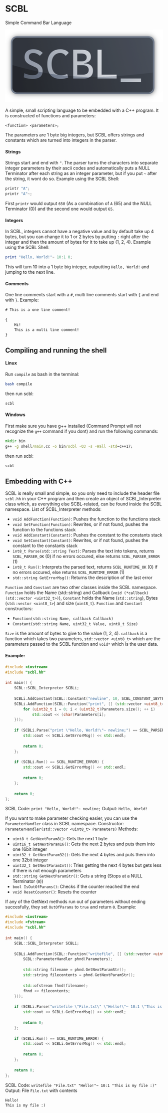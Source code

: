 # SCBL
Simple Command Bar Language

<img src="pic/logo.png"/>

A simple, small scripting language to be embedded with a C++ program.
It is constructed of functions and parameters:
```
<function> <parameters>;
```
The parameters are 1 byte big integers, but SCBL offers strings and constants which are turned into integers in the parser.

#### Strings
Strings start and end with `"`. The parser turns the characters into separate integer parameters by their ascii codes and automatically puts a NULL Terminator after each string as an integer parameter, but if you put `~` after the string, it wont do so. Example using the SCBL Shell:
```lua
printr "A";
printr "A"~;
```
First `printr` would output `650` (As a combination of `A` (65) and the NULL Terminator (0)) and the second one would output `65`.

#### Integers
In SCBL, integers cannot have a negative value and by default take up 4 bytes, but you can change it to 1 or 2 bytes by putting `:` right after the integer and then the amount of bytes for it to take up (1, 2, 4). Example using the SCBL Shell:

```lua
print "Hello, World!"~ 10:1 0;
```
This will turn 10 into a 1 byte big integer, outputting `Hello, World!` and jumping to the next line.

#### Comments
One line comments start with a `#`, multi line comments start with `{` and end with `}`. Example:
```
# This is a one line comment!

{
    Hi!
    This is a multi line comment!
}
```

## Compiling and running the shell
#### Linux
Run `compile` as bash in the terminal:
```sh
bash compile
```
then run scbl:
```sh
scbl
```
#### Windows
First make sure you have g++ installed (Command Prompt will not recognize the `g++` command if you dont) and run the following commands:
```bat
mkdir bin
g++ -g shell/main.cc -o bin/scbl -O3 -s -Wall -std=c++17;
```
then run scbl:
```bat
scbl
```

## Embedding with C++
SCBL is really small and simple, so you only need to include the header file `scbl.hh` in your C++ program and then create an object of SCBL_Interpreter class which, as everything else SCBL-related, can be found inside the SCBL namespace. List of SCBL_Interpreter methods:
- `void AddFunction(Function)`: Pushes the function to the functions stack
- `void SetFunction(Function)`: Rewrites, or if not found, pushes the function to the functions stack
- `void AddConstant(Constant)`: Pushes the constant to the constants stack
- `void SetConstant(Constant)`: Rewrites, or if not found, pushes the constant to the constants stack
- `int8_t Parse(std::string Text)`: Parses the text into tokens, returns `SCBL_PARSER_OK` (0) if no errors occured, else returns `SCBL_PARSER_ERROR` (1)
- `int8_t Run()`: Interprets the parsed text, returns `SCBL_RUNTIME_OK` (0) if no errors occured, else returns `SCBL_RUNTIME_ERROR` (1)
- `std::string GetErrorMsg()`: Returns the description of the last error

`Function` and `Constant` are two other classes inside the SCBL namespace. `Function` holds the Name (std::string) and Callback (`void (*callback)(std::vector <uint32_t>)`), `Constant` holds the Name (`std::string`), Bytes (`std::vector <uint8_t>`) and size (`uint8_t`). `Function` and `Constant` constructors:
- `Function(std::string Name, callback Callback)`
- `Constant(std::string Name, uint32_t Value, uint8_t Size)`

`Size` is the amount of bytes to give to the value (1, 2, 4).
`callback` is a function which takes two parameters, `std::vector <uint8_t>` which are the parameters passed to the SCBL function and `void*` which is the user data.

#### Example:
```cc
#include <iostream>
#include "scbl.hh"

int main() {
    SCBL::SCBL_Interpreter SCBLi;
    
    SCBLi.AddConstant(SCBL::Constant("newline", 10, SCBL_CONSTANT_1BYTE));
    SCBLi.AddFunction(SCBL::Function("print", [] (std::vector <uint8_t> Parameters, void* _) {
        for (uint32_t i = 0; i < (uint32_t)Parameters.size(); ++ i) 
            std::cout << (char)Parameters[i];
    }));
    
    if (SCBLi.Parse("print \"Hello, World!\"~ newline;") == SCBL_PARSER_ERROR) {
        std::cout << SCBLi.GetErrorMsg() << std::endl;
        
        return 0;
    };
    
    if (SCBLi.Run() == SCBL_RUNTIME_ERROR) {
        std::cout << SCBLi.GetErrorMsg() << std::endl;
        
        return 0;
    };
    
    return 0;
};
```
SCBL Code: `print "Hello, World!"~ newline;`
Output: `Hello, World!`

If you want to make parameter checking easier, you can use the `ParameterHandler` class in SCBL namespace.
Constructor: `ParameterHandler(std::vector <uint8_t> Parameters)`
Methods:
- `uint8_t GetNextParam8()`: Gets the next 1 byte
- `uint16_t GetNextParam16()`: Gets the next 2 bytes and puts them into one 16bit integer
- `uint32_t GetNextParam32()`: Gets the next 4 bytes and puts them into one 32bit integer
- `uint32_t GetNextParamInt()`: Tries getting the next 4 bytes but gets less if there is not enough parameters
- `std::string GetNextParamStr()`: Gets a string (Stops at a NULL Terminator (`0`))
- `bool IsOutOfParams()`: Checks if the counter reached the end
- `void ResetCounter()`: Resets the counter

If any of the GetNext methods run out of parameters without ending succesfully, they set `OutOfParams` to `true` and return `0`. Example:
```cc
#include <iostream>
#include <fstream>
#include "scbl.hh"

int main() {
    SCBL::SCBL_Interpreter SCBLi;
    
    SCBLi.AddFunction(SCBL::Function("writefile", [] (std::vector <uint8_t> Parameters, void* _) {
        SCBL::ParameterHandler phnd(Parameters);
	    
	    std::string filename = phnd.GetNextParamStr();
	    std::string filecontents = phnd.GetNextParamStr();
	    
	    std::ofstream fhnd(filename);
        fhnd << filecontents;
    }));
    
    if (SCBLi.Parse("writefile \"File.txt\" \"Hello!\"~ 10:1 \"This is my file :)\"") == SCBL_PARSER_ERROR) {
        std::cout << SCBLi.GetErrorMsg() << std::endl;
        
        return 0;
    };
    
    if (SCBLi.Run() == SCBL_RUNTIME_ERROR) {
        std::cout << SCBLi.GetErrorMsg() << std::endl;
        
        return 0;
    };
    
    return 0;
};
```
SCBL Code: `writefile "File.txt" "Hello!"~ 10:1 "This is my file :)"`
Output: File `File.txt` with contents 
```
Hello!
This is my file :)
```
